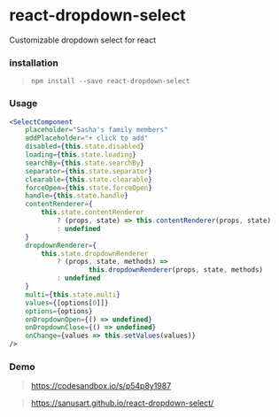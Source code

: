 # react-dropdown-select
Customizable dropdown select for react

### installation

> `npm install --save react-dropdown-select`

### Usage

```jsx
<SelectComponent
	placeholder="Sasha's family members"
	addPlaceholder="+ click to add"
	disabled={this.state.disabled}
	loading={this.state.loading}
	searchBy={this.state.searchBy}
	separator={this.state.separator}
	clearable={this.state.clearable}
	forceOpen={this.state.forceOpen}
	handle={this.state.handle}
	contentRenderer={
		this.state.contentRenderer
			? (props, state) => this.contentRenderer(props, state)
			: undefined
	}
	dropdownRenderer={
		this.state.dropdownRenderer
			? (props, state, methods) =>
					this.dropdownRenderer(props, state, methods)
			: undefined
	}
	multi={this.state.multi}
	values={[options[0]]}
	options={options}
	onDropdownOpen={() => undefined}
	onDropdownClose={() => undefined}
	onChange={values => this.setValues(values)}
/>
```

### Demo

> https://codesandbox.io/s/p54p8y1987

> https://sanusart.github.io/react-dropdown-select/
